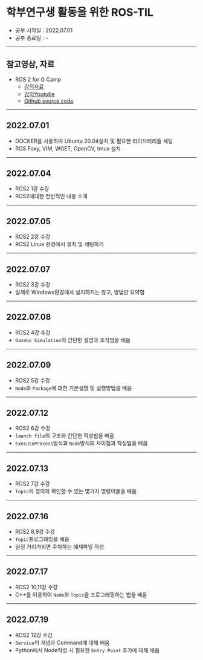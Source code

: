 # 학부연구생 활동을 위한 ROS-TIL

- 공부 시작일 : 2022.07.01
- 공부 종료일 : -

---

## 참고영상, 자료

- ROS 2 for G Camp
  - [강의자료](https://puzzling-cashew-c4c.notion.site/ROS-2-for-G-Camp-6f86b29e997e445badb69cc0af825a71)
  - [강의Youtube](https://youtu.be/X9uYIumhU8E)
  - [Github source code](https://github.com/Road-Balance/gcamp_ros2_basic)

---

## 2022.07.01

- DOCKER을 사용하여 Ubuntu 20.04설치 및 필요한 라이브러리들 세팅
- ROS Foxy, VIM, WGET, OpenCV, tmux 설치

---

## 2022.07.04

- ROS2 1강 수강
- ROS2에대한 전반적인 내용 소개

---

## 2022.07.05

- ROS2 2강 수강
- ROS2 Linux 환경에서 설치 및 세팅하기

---

## 2022.07.07

- ROS2 3강 수강
- 실제로 Windows환경에서 설치하지는 않고, 방법만 요약함

---

## 2022.07.08

- ROS2 4강 수강
- `Gazebo Simulation`의 간단한 설명과 조작법을 배움

---

## 2022.07.09

- ROS2 5강 수강
- `Node`와 `Package`에 대한 기본설명 및 실행방법을 배움

---

## 2022.07.12

- ROS2 6강 수강
- `launch file`의 구조와 간단한 작성법을 배움
- `ExecuteProcess`방식과 `Node`방식의 차이점과 작성법을 배움

---

## 2022.07.13

- ROS2 7강 수강
- `Topic`의 정의와 확인할 수 있는 몇가지 명령어들을 배움

---

## 2022.07.16

- ROS2 8,9강 수강
- `Topic`프로그래밍을 배움
- 일정 거리가되면 주차하는 예제파일 작성

---

## 2022.07.17

- ROS2 10,11강 수강
- C++를 이용하여 `Node`와 `Topic`을 프로그래밍하는 법을 배움

---

## 2022.07.19
- ROS2 12강 수강
- `Service`의 개념과 Command에 대해 배움
- Python에서 Node작성 시 필요한 `Entry Point` 추가에 대해 배움